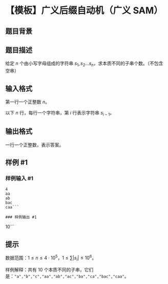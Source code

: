 # 【模板】广义后缀自动机（广义 SAM）

## 题目背景



## 题目描述

给定 $n$ 个由小写字母组成的字符串 $s_1,s_2\ldots s_n$，求本质不同的子串个数。（不包含空串）

## 输入格式

第一行一个正整数 $n$。

以下 $n$ 行，每行一个字符串，第 $i$ 行表示字符串 $s_{i-1}$。

## 输出格式

一行一个正整数，表示答案。

## 样例 #1

### 样例输入 #1
```
4
aa
ab
bac
caa```

### 样例输出 #1

```
10```

## 提示

数据范围：$1\le n\le 4\cdot 10^5$，$1\le \sum{|s_i|}\le 10^6$。

样例解释：共有 $10$ 个本质不同的子串，它们是：`"a","b","c","aa","ab","ac","ba","ca","bac","caa"`。
